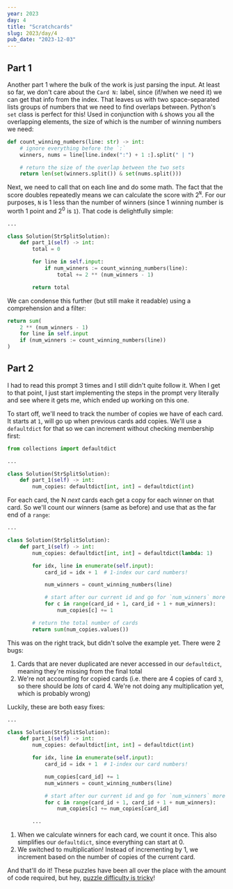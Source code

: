 ```yaml
---
year: 2023
day: 4
title: "Scratchcards"
slug: 2023/day/4
pub_date: "2023-12-03"
---
```


## Part 1

Another part 1 where the bulk of the work is just parsing the input. At least so far, we don't care about the `Card N:` label, since (if/when we need it) we can get that info from the index. That leaves us with two space-separated lists groups of numbers that we need to find overlaps between. Python's `set` class is perfect for this! Used in conjunction with `&` shows you all the overlapping elements, the size of which is the number of winning numbers we need:

```py
def count_winning_numbers(line: str) -> int:
    # ignore everything before the `:`
    winners, nums = line[line.index(":") + 1 :].split(" | ")

    # return the size of the overlap between the two sets
    return len(set(winners.split()) & set(nums.split()))
```

Next, we need to call that on each line and do some math. The fact that the score doubles repeatedly means we can calculate the score with 2<sup>`N`</sup>. For our purposes, `N` is 1 less than the number of winners (since 1 winning number is worth 1 point and 2<sup>0</sup> is `1`). That code is delightfully simple:

```py
...

class Solution(StrSplitSolution):
    def part_1(self) -> int:
        total = 0

        for line in self.input:
            if num_winners := count_winning_numbers(line):
                total += 2 ** (num_winners - 1)

        return total
```

We can condense this further (but still make it readable) using a comprehension and a filter:

```py
return sum(
    2 ** (num_winners - 1)
    for line in self.input
    if (num_winners := count_winning_numbers(line))
)
```

## Part 2

I had to read this prompt 3 times and I still didn't quite follow it. When I get to that point, I just start implementing the steps in the prompt very literally and see where it gets me, which ended up working on this one.

To start off, we'll need to track the number of copies we have of each card. It starts at `1`, will go up when previous cards add copies. We'll use a `defaultdict` for that so we can increment without checking membership first:

```py
from collections import defaultdict

...

class Solution(StrSplitSolution):
    def part_1(self) -> int:
        num_copies: defaultdict[int, int] = defaultdict(int)
```

For each card, the N _next_ cards each get a copy for each winner on that card. So we'll count our winners (same as before) and use that as the far end of a `range`:

```py
...

class Solution(StrSplitSolution):
    def part_1(self) -> int:
        num_copies: defaultdict[int, int] = defaultdict(lambda: 1)

        for idx, line in enumerate(self.input):
            card_id = idx + 1  # 1-index our card numbers!

            num_winners = count_winning_numbers(line)

            # start after our current id and go for `num_winners` more cards
            for c in range(card_id + 1, card_id + 1 + num_winners):
                num_copies[c] += 1

        # return the total number of cards
        return sum(num_copies.values())
```

This was on the right track, but didn't solve the example yet. There were 2 bugs:

1. Cards that are never duplicated are never accessed in our `defaultdict`, meaning they're missing from the final total
2. We're not accounting for copied cards (i.e. there are 4 copies of card `3`, so there should be _lots_ of card 4. We're not doing any multiplication yet, which is probably wrong)

Luckily, these are both easy fixes:

```py ins={10} ins="+= num_copies[card_id]" ins="defaultdict(int)"
...

class Solution(StrSplitSolution):
    def part_1(self) -> int:
        num_copies: defaultdict[int, int] = defaultdict(int)

        for idx, line in enumerate(self.input):
            card_id = idx + 1  # 1-index our card numbers!

            num_copies[card_id] += 1
            num_winners = count_winning_numbers(line)

            # start after our current id and go for `num_winners` more cards
            for c in range(card_id + 1, card_id + 1 + num_winners):
                num_copies[c] += num_copies[card_id]

        ...
```

1. When we calculate winners for each card, we count it once. This also simplifies our `defaultdict`, since everything can start at 0.
2. We switched to multiplication! Instead of incrementing by 1, we increment based on the number of copies of the current card.

And that'll do it! These puzzles have been all over the place with the amount of code required, but hey, [puzzle difficulty is tricky](https://old.reddit.com/r/adventofcode/comments/7idn6k/question_why_does_the_difficulty_vary_so_much/dqy08tk/)!

